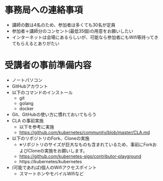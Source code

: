 # 事務局への連絡事項
- 講師の数は4名のため、参加者は多くても30名が定員
- 参加者＋講師分のコンセント(最低35個)の用意をお願いしたい
- インターネットは会場にあるらしいが、可能なら参加者にもWifi等持ってきてもらえるとありがたい

# 受講者の事前準備内容
- ノートパソコン
- GitHubアカウント
- 以下のコマンドのインストール
  - git 
  - golang
  - docker
- Git、GitHubの使い方に慣れておいてもらう
- CLA の事前実施
  - 以下を参考に実施
  - https://github.com/kubernetes/community/blob/master/CLA.md
- 以下のリポジトリのFork、Cloneの実施
  - ※リポジトリのサイズが巨大なものも含まれているため、事前にForkおよびCloneの実施をお願いします。
  - https://github.com/kubernetes-sigs/contributor-playground 
  - https://kubernetes/kubernetes
- (可能であれば)個人のWifiアクセスポイント
  - スマートホンやモバイルWifiなど

